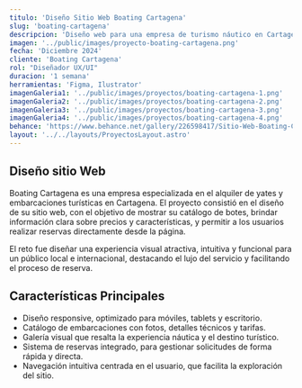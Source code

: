 ```yaml
---
titulo: 'Diseño Sitio Web Boating Cartagena'
slug: 'boating-cartagena'
descripcion: 'Diseño web para una empresa de turismo náutico en Cartagena, con una propuesta visual moderna y elegante, orientada a transmitir exclusividad, aventura y confianza, y a facilitar la reserva de experiencias en alta mar.'
imagen: '../public/images/proyecto-boating-cartagena.png'
fecha: 'Diciembre 2024'
cliente: 'Boating Cartagena'
rol: "Diseñador UX/UI"
duracion: '1 semana'
herramientas: 'Figma, Ilustrator'
imagenGaleria1: '../public/images/proyectos/boating-cartagena-1.png'
imagenGaleria2: '../public/images/proyectos/boating-cartagena-2.png'
imagenGaleria3: '../public/images/proyectos/boating-cartagena-3.png'
imagenGaleria4: '../public/images/proyectos/boating-cartagena-4.png'
behance: 'https://www.behance.net/gallery/226598417/Sitio-Web-Boating-Cartagena-(Cartagena-Co-2024)'
layout: '../../layouts/ProyectosLayout.astro'
---
```


<h2 class="text-[var(--rojo-principal)] text-2xl lg:text-4xl font-semibold mb-8">
				Diseño sitio Web
			</h2>
			<p class="text-white text-lg">
				Boating Cartagena es una empresa especializada en el alquiler de yates y
                embarcaciones turísticas en Cartagena. El proyecto consistió en el diseño de 
                su sitio web, con el objetivo de mostrar su catálogo de botes, brindar información 
                clara sobre precios y características, y permitir a los usuarios realizar reservas 
                directamente desde la página.
			</p>
			<p class="text-white text-lg mt-4">
				El reto fue diseñar una experiencia visual atractiva, intuitiva y funcional para
                un público local e internacional, destacando el lujo del servicio y facilitando el 
                proceso de reserva.
			</p>
			<h2
				class="text-[var(--rojo-principal)] text-2xl lg:text-4xl font-semibold mt-16 mb-8"
			>
				Características Principales
			</h2>
			<ul class="text-white text-lg list-disc pl-5 space-y-4">
				<li>
					Diseño responsive, optimizado para móviles, tablets y escritorio.
				</li>
				<li>
					Catálogo de embarcaciones con fotos, detalles técnicos y tarifas.
				</li>
				<li>
					Galería visual que resalta la experiencia náutica y el destino turístico.
				</li>
				<li>
					Sistema de reservas integrado, para gestionar solicitudes de forma rápida y directa.
				</li>
				<li>
					Navegación intuitiva centrada en el usuario, que facilita la exploración del sitio.
				</li>
			</ul>